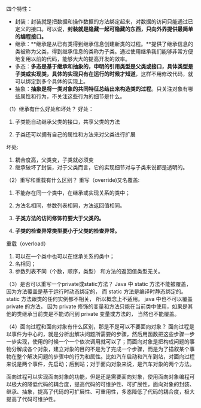 四个特性：

- 封装：封装就是把数据和操作数据的方法绑定起来，对数据的访问只能通过已定义的接口。可以说，**封装就是隐藏一起可隐藏的东西，只向外界提供最简单的编程接口。**
- 继承：**继承是从已有类得到继承信息创建新类的过程。**提供了继承信息的类被称为父类，得到继承信息的类称为子类。通过使用继承我们能够非常方便地复用以前的代码，能够大大的提高开发的效率。
- 多态：**多态是基于继承和抽象的，申明的引用类型是父类或接口，具体类型是子类或实现类，具体的实现只有在运行的时候才知道**，这样不用修改代码，就可以绑定到多个具体的实现上。
- 抽象：**抽象是将一类对象的共同特征总结出来构造类的过程**。只关注对象有哪些属性和行为，不关注这些行为的细节是什么。

（1）继承有什么好处和坏处？
好处： 

1. 子类能自动继承父类的接口，共享父类的方法

2. 子类还可以拥有自己的属性和方法来对父类进行扩展

坏处:

1. 耦合度高，父类变，子类就必须变
2. 继承破坏了封装，对于父类而言，它的实现细节对与子类来说都是透明的。

（2）重写和重载有什么区别？
重写（override)又名覆盖: 

1. 不能存在同一个类中，在继承或实现关系的类中； 

2. 方法名相同，参数列表相同，方法返回值相同。
3. **子类方法的访问修饰符要大于父类的。** 
4. **子类的检查异常类型要小于父类的检查异常。** 

重载（overload） 

1. 可以在一个类中也可以在继承关系的类中； 
2. 名相同； 
3. 参数列表不同（个数，顺序，类型） 和方法的返回值类型无关。

（3）是否可以重写一个private或static方法？
Java 中 static 方法不能被覆盖， 因为方法覆盖是基于运行时动态绑定的， 而 static 方法是编译时静态绑定的。 static 方法跟类的任何实例都不相关， 所以概念上不适用。
java 中也不可以覆盖 private 的方法， 因为 private 修饰的变量和方法只能在当前类中使用，如果是其他的类继承当前类是不能访问到 private 变量或方法的， 当然也不能覆盖。 

（4）面向过程和面向对象有什么区别，那是不是可以不要面向对象？
面向过程是以事件为中心的，就是分析出解决问题所需要的步骤，然后用函数把这些步骤一步一步实现，使用的时候一个一个依次调用就可以了；而面向对象是把构成问题的事物分解成各个对象，建立对象的目的不是为了完成一个步骤，而是为了描叙某个事物在整个解决问题的步骤中的行为和属性。比如汽车启动和汽车到站，对面向过程来说是两个事件，先启动；后到站；对于面向对象来说，是汽车对象的两个方法。

面向过程可以实现面向对象的功能，但是还是需要面向对象，使用面向对象编程可以极大的降低代码的耦合度，提高代码的可维护性、可扩展性，面向对象的封装、继承、抽象，提高了代码的可扩展性、可重用性，多态降低了代码的耦合度，极大提高了代码可维护性。